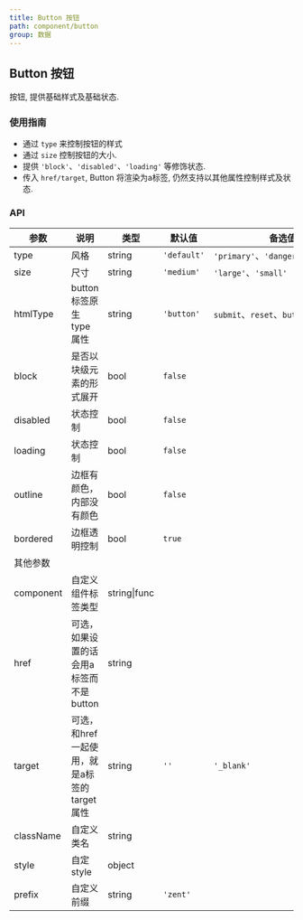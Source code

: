 ```yaml
---
title: Button 按钮
path: component/button
group: 数据
---
```


## Button 按钮

按钮, 提供基础样式及基础状态.

### 使用指南

-   通过 `type` 来控制按钮的样式
-   通过 `size` 控制按钮的大小.
-   提供 `'block'`、`'disabled'`、`'loading'` 等修饰状态.
-   传入 `href/target`, Button 将渲染为a标签, 仍然支持以其他属性控制样式及状态.

### API

| 参数        | 说明                          | 类型     | 默认值         | 备选值                                |
| --------- | --------------------------- | ------ | ----------- | ---------------------------------- |
| type      | 风格                          | string | `'default'` | `'primary'`、`'danger'`、`'success'` |
| size      | 尺寸                          | string | `'medium'`  | `'large'`、`'small'`                |
| htmlType  | button标签原生type属性          | string | `'button'`  |  `submit`、`reset`、`button`           |
| block     | 是否以块级元素的形式展开                | bool   | `false`     |                                    |
| disabled  | 状态控制                        | bool   | `false`     |                                    |
| loading   | 状态控制                        | bool   | `false`     |                                    |
| outline   | 边框有颜色，内部没有颜色                | bool   | `false`     |                              |
| bordered  | 边框透明控制                      | bool   | `true`      |                                    |
| 其他参数      |                             |        |             |                                    |
| component | 自定义组件标签类型                   | string\|func |             |                                    |
| href      | 可选，如果设置的话会用a标签而不是button     | string |             |                           |
| target    | 可选，和href一起使用，就是a标签的target属性 | string | `''`        | `'_blank'`                  |
| className | 自定义类名                       | string |             |                                    |
| style     | 自定style                      | object |             |                                    |
| prefix    | 自定义前缀                       | string | `'zent'`    |                                    |

